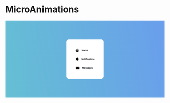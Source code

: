 # MicroAnimations
![MicroAnimations](https://github.com/Edanriell/oldProjects-2/blob/master/MicroAnimations/microAnimations.png?raw=true)
